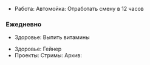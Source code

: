 + Работа: Автомойка: Отработать смену в 12 часов

### Ежедневно
+ Здоровье: Выпить витамины
- Здоровье: Гейнер
- Проекты: Стримы: Архив: 